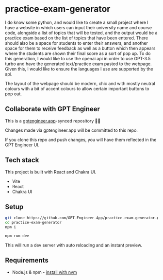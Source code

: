 # practice-exam-generator

I do know some python, and would like to create a small project where I have a website in which users can input their university name and course code, alongside a list of topics that will be tested, and the output would be a practice exam based on the list of topics that have been entered. There should also be a space for students to enter their answers, and another space for them to receive feedback as well as a button which then appears where the students are shown their final score as a sort of pop up. To do this generation, I would like to use the openai api in order to use GPT-3.5 turbo and have the generated text/practice exam pasted to the webpage. Given this, I would like to ensure the languages I use are supported by the api. 

The layout of the webpage should be modern, chic and with mostly neutral colours with a bit of accent colours to allow certain important buttons to pop out. 

## Collaborate with GPT Engineer

This is a [gptengineer.app](https://gptengineer.app)-synced repository 🌟🤖

Changes made via gptengineer.app will be committed to this repo.

If you clone this repo and push changes, you will have them reflected in the GPT Engineer UI.

## Tech stack

This project is built with React and Chakra UI.

- Vite
- React
- Chakra UI

## Setup

```sh
git clone https://github.com/GPT-Engineer-App/practice-exam-generator.git
cd practice-exam-generator
npm i
```

```sh
npm run dev
```

This will run a dev server with auto reloading and an instant preview.

## Requirements

- Node.js & npm - [install with nvm](https://github.com/nvm-sh/nvm#installing-and-updating)
